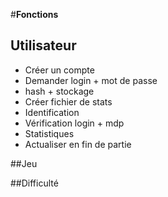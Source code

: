 #**Fonctions**

## Utilisateur
- Créer un compte
 - Demander login + mot de passe
 - hash + stockage
 - Créer fichier de stats
- Identification
 - Vérification login + mdp
- Statistiques
 - Actualiser en fin de partie


##Jeu

##Difficulté

